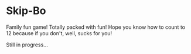 # Skip-Bo

Family fun game! Totally packed with fun! Hope you know how to count to 12 because if you don't, well, sucks for you!

Still in progress...
